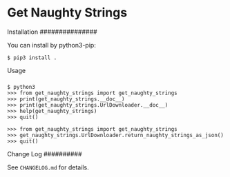 Get Naughty Strings
================

Installation
###############

You can install by python3-pip:

    $ pip3 install .

Usage
#####

    $ python3
    >>> from get_naughty_strings import get_naughty_strings
    >>> print(get_naughty_strings.__doc__)
    >>> print(get_naughty_strings.UrlDownloader.__doc__)
    >>> help(get_naughty_strings)
    >>> quit()

    >>> from get_naughty_strings import get_naughty_strings
    >>> get_naughty_strings.UrlDownloader.return_naughty_strings_as_json()
    >>> quit()


Change Log
##########

See `CHANGELOG.md` for details.
